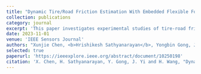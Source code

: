 ```yaml
---
title: "Dynamic Tire/Road Friction Estimation With Embedded Flexible Force Sensors"
collection: publications
category: journal
excerpt: 'This paper investigates experimental studies of tire-road friction estimation via flexible force sensors.'
date: 2023-11-01
venue: 'IEEE Sensors Journal'
authors: "Xunjie Chen, <b>Hrishikesh Sathyanarayan</b>, Yongbin Gong, Jingang Yi, and Hao Wang"
selected: true
paperurl: 'https://ieeexplore.ieee.org/abstract/document/10250198'
citation: 'X. Chen, H. Sathyanarayan, Y. Gong, J. Yi and H. Wang, "Dynamic Tire/Road Friction Estimation With Embedded Flexible Force Sensors," in IEEE Sensors Journal, vol. 23, no. 21, pp. 26608-26619, 1 Nov.1, 2023, doi: 10.1109/JSEN.2023.3313002'
---
```

